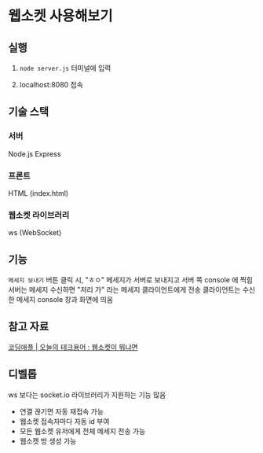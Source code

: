 # 웹소켓 사용해보기

## 실행
1. `node server.js` 터미널에 입력

2. localhost:8080 접속

## 기술 스택
### 서버
Node.js
Express

### 프론트
HTML (index.html)

### 웹소켓 라이브러리
ws (WebSocket)

## 기능
`메세지 보내기` 버튼 클릭 시, "ㅎㅇ" 메세지가 서버로 보내지고 서버 쪽 console 에 찍힘
서버는 메세지 수신하면 "저리 가" 라는 메세지 클라이언트에게 전송
클라이언트는 수신한 메세지 console 창과 화면에 띄움


## 참고 자료
[코딩애플 | 오늘의 테크용어 : 웹소켓이 뭐냐면](https://www.youtube.com/watch?v=yXPCg5eupGM)

## 디벨롭
ws 보다는 socket.io 라이브러리가 지원하는 기능 많음
- 연결 끊기면 자동 재접속 가능
- 웹소켓 접속자마다 자동 id 부여
- 모든 웹소켓 유저에게 전체 메세지 전송 가능
- 웹소켓 방 생성 가능